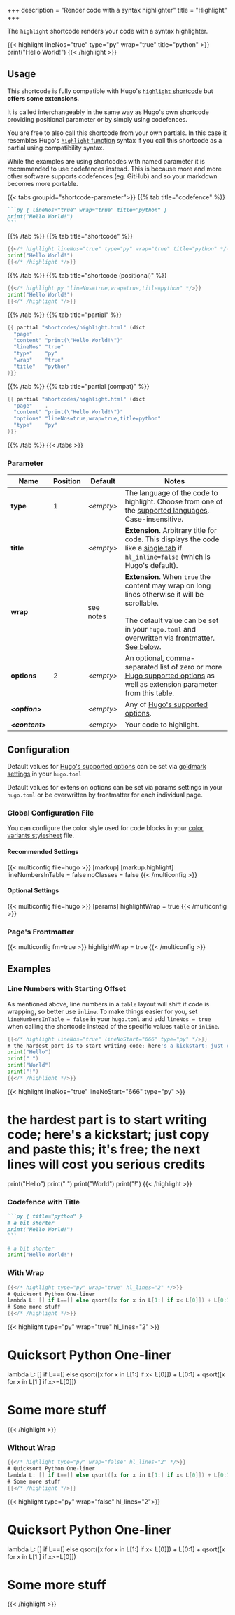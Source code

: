 +++
description = "Render code with a syntax highlighter"
title = "Highlight"
+++

The `highlight` shortcode renders your code with a syntax highlighter.

{{< highlight lineNos="true" type="py" wrap="true" title="python" >}}
print("Hello World!")
{{< /highlight >}}

## Usage

This shortcode is fully compatible with Hugo's [`highlight` shortcode](https://gohugo.io/content-management/syntax-highlighting/#highlight-shortcode) but **offers some extensions**.

It is called interchangeably in the same way as Hugo's own shortcode providing positional parameter or by simply using codefences.

You are free to also call this shortcode from your own partials. In this case it resembles Hugo's [`highlight` function](https://gohugo.io/functions/highlight/) syntax if you call this shortcode as a partial using compatibility syntax.

While the examples are using shortcodes with named parameter it is recommended to use codefences instead. This is because more and more other software supports codefences (eg. GitHub) and so your markdown becomes more portable.

{{< tabs groupid="shortcode-parameter">}}
{{% tab title="codefence" %}}

````md
```py { lineNos="true" wrap="true" title="python" }
print("Hello World!")
```
````

{{% /tab %}}
{{% tab title="shortcode" %}}

````go
{{</* highlight lineNos="true" type="py" wrap="true" title="python" */>}}
print("Hello World!")
{{</* /highlight */>}}
````

{{% /tab %}}
{{% tab title="shortcode (positional)" %}}

````go
{{</* highlight py "lineNos=true,wrap=true,title=python" */>}}
print("Hello World!")
{{</* /highlight */>}}
````

{{% /tab %}}
{{% tab title="partial" %}}

````go
{{ partial "shortcodes/highlight.html" (dict
  "page"    .
  "content" "print(\"Hello World!\")"
  "lineNos" "true"
  "type"    "py"
  "wrap"    "true"
  "title"   "python"
)}}
````

{{% /tab %}}
{{% tab title="partial (compat)" %}}

````go
{{ partial "shortcodes/highlight.html" (dict
  "page"    .
  "content" "print(\"Hello World!\")"
  "options" "lineNos=true,wrap=true,title=python"
  "type"    "py"
)}}
````

{{% /tab %}}
{{< /tabs >}}

### Parameter

| Name                  | Position | Default          | Notes       |
|-----------------------|--------- | -----------------|-------------|
| **type**              | 1        | _&lt;empty&gt;_  | The language of the code to highlight. Choose from one of the [supported languages](https://gohugo.io/content-management/syntax-highlighting/#list-of-chroma-highlighting-languages). Case-insensitive. |
| **title**             |          | _&lt;empty&gt;_  | **Extension**. Arbitrary title for code. This displays the code like a [single tab](shortcodes/tab) if `hl_inline=false` (which is Hugo's default). |
| **wrap**              |          | see notes        | **Extension**. When `true` the content may wrap on long lines otherwise it will be scrollable.<br><br>The default value can be set in your `hugo.toml` and overwritten via frontmatter. [See below](#configuration). |
| **options**           | 2        | _&lt;empty&gt;_  | An optional, comma-separated list of zero or more [Hugo supported options](https://gohugo.io/functions/highlight/#options) as well as extension parameter from this table. |
| _**&lt;option&gt;**_  |          | _&lt;empty&gt;_  | Any of [Hugo's supported options](https://gohugo.io/functions/highlight/#options). |
| _**&lt;content&gt;**_ |          | _&lt;empty&gt;_  | Your code to highlight. |

## Configuration

Default values for [Hugo's supported options](https://gohugo.io/functions/highlight/#options) can be set via [goldmark settings](https://gohugo.io/getting-started/configuration-markup/#highlight) in your `hugo.toml`

Default values for extension options can be set via params settings in your `hugo.toml` or be overwritten by frontmatter for each individual page.

### Global Configuration File

You can configure the color style used for code blocks in your [color variants stylesheet](https://mcshelby.github.io/hugo-theme-relearn/basics/branding/index.html#syntax-highlighting) file.

#### Recommended Settings

{{< multiconfig file=hugo >}}
[markup]
  [markup.highlight]
    lineNumbersInTable = false
    noClasses = false
{{< /multiconfig >}}

#### Optional Settings

{{< multiconfig file=hugo >}}
[params]
  highlightWrap = true
{{< /multiconfig >}}

### Page's Frontmatter

{{< multiconfig fm=true >}}
highlightWrap = true
{{< /multiconfig >}}

## Examples

### Line Numbers with Starting Offset

As mentioned above, line numbers in a `table` layout will shift if code is wrapping, so better use `inline`. To make things easier for you, set `lineNumbersInTable = false` in your `hugo.toml` and add `lineNos = true` when calling the shortcode instead of the specific values `table` or `inline`.

````go
{{</* highlight lineNos="true" lineNoStart="666" type="py" */>}}
# the hardest part is to start writing code; here's a kickstart; just copy and paste this; it's free; the next lines will cost you serious credits
print("Hello")
print(" ")
print("World")
print("!")
{{</* /highlight */>}}
````

{{< highlight lineNos="true" lineNoStart="666" type="py" >}}
# the hardest part is to start writing code; here's a kickstart; just copy and paste this; it's free; the next lines will cost you serious credits
print("Hello")
print(" ")
print("World")
print("!")
{{< /highlight >}}

### Codefence with Title


````md
```py { title="python" }
# a bit shorter
print("Hello World!")
```
````

```py { title="python" }
# a bit shorter
print("Hello World!")
```



### With Wrap

````go
{{</* highlight type="py" wrap="true" hl_lines="2" */>}}
# Quicksort Python One-liner
lambda L: [] if L==[] else qsort([x for x in L[1:] if x< L[0]]) + L[0:1] + qsort([x for x in L[1:] if x>=L[0]])
# Some more stuff
{{</* /highlight */>}}
````

{{< highlight type="py" wrap="true" hl_lines="2" >}}
# Quicksort Python One-liner
lambda L: [] if L==[] else qsort([x for x in L[1:] if x< L[0]]) + L[0:1] + qsort([x for x in L[1:] if x>=L[0]])
# Some more stuff
{{< /highlight >}}

### Without Wrap

````go
{{</* highlight type="py" wrap="false" hl_lines="2" */>}}
# Quicksort Python One-liner
lambda L: [] if L==[] else qsort([x for x in L[1:] if x< L[0]]) + L[0:1] + qsort([x for x in L[1:] if x>=L[0]])
# Some more stuff
{{</* /highlight */>}}
````

{{< highlight type="py" wrap="false" hl_lines="2">}}
# Quicksort Python One-liner
lambda L: [] if L==[] else qsort([x for x in L[1:] if x< L[0]]) + L[0:1] + qsort([x for x in L[1:] if x>=L[0]])
# Some more stuff
{{< /highlight >}}
